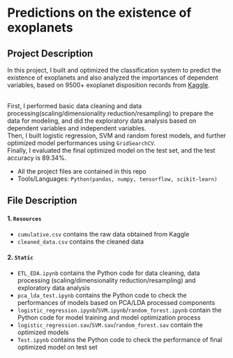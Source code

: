 
# Predictions on the existence of exoplanets 

## Project Description

In this project, I built and optimized the classification system to predict the existence of exoplanets and also analyzed the importances of dependent variables, based on 9500+ exoplanet disposition records from [Kaggle](https://www.kaggle.com/nasa/kepler-exoplanet-search-results).<br/><br/>

First, I performed basic data cleaning and data processing(scaling/dimensionality reduction/resampling) to prepare the data for modeling, and did the exploratory data analysis based on dependent variables and independent variables. <br/>Then, I built  logistic regression, SVM and random forest models, and further optimized model performances using `GridSearchCV`. <br/>Finally, I evaluated the final optimized model on the test set, and the test accuracy is 89.34%.



* All the project files are contained in this repo
* Tools/Languages: `Python(pandas, numpy, tensorflow, scikit-learn)`



## File Description

#### 1. `Resources`

* `cumulative.csv` contains the raw data obtained from Kaggle
* `cleaned_data.csv` contains the cleaned data


#### 2. `Static`
* `ETL_EDA.ipynb` contains the Python code for data cleaning, data processing (scaling/dimensionality reduction/resampling) and exploratory data analysis
* `pca_lda_test.ipynb` contains the Python code to check the performances of models based on PCA/LDA processed components
* `logistic_regression.ipynb`/`SVM.ipynb`/`random_forest.ipynb` contain the Python code for model training and model optimization process
* `logistic_regression.sav`/`SVM.sav`/`random_forest.sav` contain the optimized models
* `Test.ipynb` contains the Python code to check the performance of final optimized model on test set





